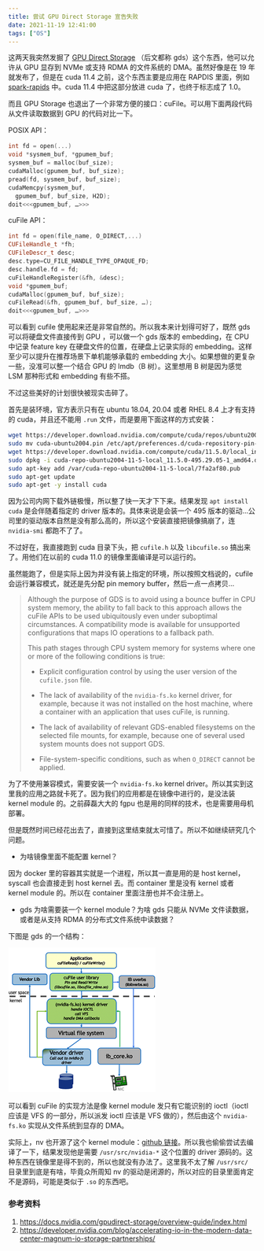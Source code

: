 ```yaml
---
title: 尝试 GPU Direct Storage 宣告失败
date: 2021-11-19 12:41:00
tags: ["OS"]
---
```


这两天我突然发掘了 [GPU Direct Storage](https://developer.nvidia.com/blog/gpudirect-storage/) （后文都称 gds）这个东西，他可以允许从 GPU 显存到 NVMe 或支持 RDMA 的文件系统的 DMA。虽然好像是在 19 年就发布了，但是在 cuda 11.4 之前，这个东西主要是应用在 RAPDIS 里面，例如 [spark-rapids](https://nvidia.github.io/spark-rapids/docs/additional-functionality/gds-spilling.html) 中。cuda 11.4 中把这部分放进 cuda 了，也终于标志成了 1.0。

而且 GPU Storage 也退出了一个非常方便的接口：cuFile。可以用下面两段代码从文件读取数据到 GPU 的代码对比一下。

 POSIX API：

```c++
int fd = open(...)
void *sysmem_buf, *gpumem_buf;
sysmem_buf = malloc(buf_size);
cudaMalloc(gpumem_buf, buf_size);
pread(fd, sysmem_buf, buf_size);
cudaMemcpy(sysmem_buf, 
  gpumem_buf, buf_size, H2D); 
doit<<<gpumem_buf, …>>> 
```

cuFile API：

```c++
int fd = open(file_name, O_DIRECT,...)
CUFileHandle_t *fh; 
CUFileDescr_t desc; 
desc.type=CU_FILE_HANDLE_TYPE_OPAQUE_FD;
desc.handle.fd = fd;
cuFileHandleRegister(&fh, &desc);
void *gpumem_buf;
cudaMalloc(gpumem_buf, buf_size);
cuFileRead(&fh, gpumem_buf, buf_size, …);
doit<<<gpumem_buf, …>>> 
```

可以看到 cufile 使用起来还是非常自然的。所以我本来计划得可好了，既然 gds 可以将硬盘文件直接传到 GPU ，可以做一个 gds 版本的 embedding，在 CPU 中记录 feature key 在硬盘文件的位置，在硬盘上记录实际的 embedding。这样至少可以提升在推荐场景下单机能够承载的 embedding 大小。如果想做的更复杂一些，没准可以整一个结合 GPU 的 lmdb（B 树）。这里想用 B 树是因为感觉 LSM 那种形式和 embedding 有些不搭。

不过这些美好的计划很快被现实击碎了。

首先是装环境，官方表示只有在 ubuntu 18.04, 20.04 或者 RHEL 8.4 上才有支持的 cuda，并且还不能用 `.run` 文件，而是要用下面这样的方式安装：

```bash
wget https://developer.download.nvidia.com/compute/cuda/repos/ubuntu2004/x86_64/cuda-ubuntu2004.pin
sudo mv cuda-ubuntu2004.pin /etc/apt/preferences.d/cuda-repository-pin-600
wget https://developer.download.nvidia.com/compute/cuda/11.5.0/local_installers/cuda-repo-ubuntu2004-11-5-local_11.5.0-495.29.05-1_amd64.deb
sudo dpkg -i cuda-repo-ubuntu2004-11-5-local_11.5.0-495.29.05-1_amd64.deb
sudo apt-key add /var/cuda-repo-ubuntu2004-11-5-local/7fa2af80.pub
sudo apt-get update
sudo apt-get -y install cuda
```

因为公司内网下载外链极慢，所以整了快一天才下下来。结果发现 `apt install cuda` 是会伴随着指定的 driver 版本的。具体来说是会装一个 495 版本的驱动...公司里的驱动版本自然是没有那么高的，所以这个安装直接把镜像搞崩了，连 `nvidia-smi` 都跑不了了。

不过好在，我直接跑到 cuda 目录下头，把 `cufile.h` 以及 `libcufile.so` 搞出来了。用他们在以前的 cuda 11.0 的镜像里面编译是可以运行的。

虽然能跑了，但是实际上因为并没有装上指定的环境，所以按照文档说的，cufile 会运行兼容模式，就还是先分配 pin memory buffer，然后一点一点拷贝...

> Although the purpose of GDS is to avoid using a bounce buffer in CPU system memory, the ability to fall back to this approach allows the cuFile APIs to be used ubiquitously even under suboptimal circumstances. A compatibility mode is available for unsupported configurations that maps IO operations to a fallback path.
>
> This path stages through CPU system memory for systems where one or more of the following conditions is true:
>
> - Explicit configuration control by using the user version of the `cufile.json` file.
>
> - The lack of availability of the `nvidia-fs.ko` kernel driver, for example, because it was not installed on the host machine, where a container with an application that uses cuFile, is running.
>
> - The lack of availability of relevant GDS-enabled filesystems on the selected file mounts, for example, because one of several used system mounts does not support GDS.
>
> - File-system-specific conditions, such as when `O_DIRECT` cannot be applied.
>

为了不使用兼容模式，需要安装一个 `nvidia-fs.ko` kernel driver。所以其实到这里我的应用之路就卡死了。因为我们的应用都是在镜像中进行的，是没法装 kernel module 的。之前薛磊大大的 fgpu 也是用的同样的技术，也是需要用母机部署。

但是既然时间已经花出去了，直接到这里结束就太可惜了。所以不如继续研究几个问题。

- 为啥镜像里面不能配置 kernel？

因为 docker 里的容器其实就是一个进程，所以其一直是用的是 host kernel，syscall 也会直接走到 host kernel 去。而 container 里是没有 kernel 或者 kernel module 的。所以在 container 里面注册也并不会注册上。

- gds 为啥需要装一个 kernel module？为啥 gds 只能从 NVMe 文件读数据，或者是从支持 RDMA 的分布式文件系统中读数据？

下图是 gds 的一个结构：

![](/blog/img/gds-arch-overview.png)

可以看到 cuFile 的实现方法是像 kernel module 发只有它能识别的 ioctl（ioctl 应该是 VFS 的一部分，所以派发 ioctl 应该是 VFS 做的），然后由这个 `nvidia-fs.ko` 实现从文件系统到显存的 DMA。

实际上，nv 也开源了这个 kernel module：[github 链接](https://github.com/NVIDIA/gds-nvidia-fs)。所以我也偷偷尝试去编译了一下，结果发现他是需要 `/usr/src/nvidia-*` 这个位置的 driver 源码的。这种东西在镜像里是得不到的，所以也就没有办法了。这里我不太了解 `/usr/src/` 目录里到底是有啥，毕竟众所周知 nv 的驱动是闭源的，所以对应的目录里面肯定不是源码，可能是类似于 `.so` 的东西吧。

### 参考资料

1. https://docs.nvidia.com/gpudirect-storage/overview-guide/index.html
2. https://developer.nvidia.com/blog/accelerating-io-in-the-modern-data-center-magnum-io-storage-partnerships/
